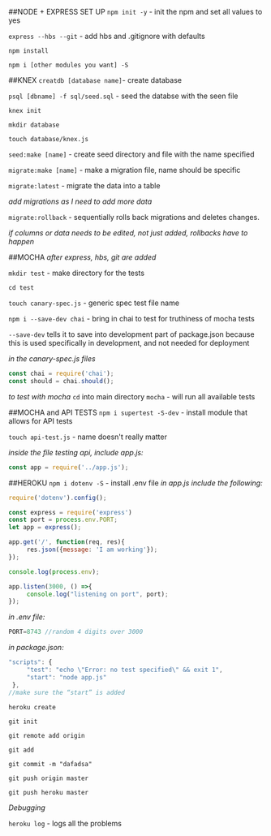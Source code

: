 ##NODE + EXPRESS SET UP
`npm init -y` - init the npm and set all values to yes

`express --hbs --git` - add hbs and .gitignore with defaults

`npm install`

`npm i [other modules you want] -S`

##KNEX
`creatdb [database name]`- create database

`psql [dbname] -f sql/seed.sql` - seed the databse with the seen file

`knex init`

`mkdir database`

`touch database/knex.js`

`seed:make [name]` - create seed directory and file with the name specified

`migrate:make [name]` - make a migration file, name should be specific

`migrate:latest` - migrate the data into a table

_add migrations as I need to add more data_

`migrate:rollback` - sequentially rolls back migrations and deletes changes.

_if columns or data needs to be edited, not just added, rollbacks have to happen_

##MOCHA
_after express, hbs, git are added_

`mkdir test` - make directory for the tests

`cd test`

`touch canary-spec.js` - generic spec test file name

`npm i --save-dev chai` - bring in chai to test for truthiness of mocha tests

`--save-dev` tells it to save into development part of package.json because this is used specifically in development, and not needed for deployment

*in the canary-spec.js files*

```javascript
const chai = require('chai');
const should = chai.should();
```
*to test with mocha*
`cd` into main directory
`mocha` - will run all available tests

##MOCHA and API TESTS
`npm i supertest -S-dev` - install module that allows for API tests

`touch api-test.js` - name doesn't really matter

*inside the file testing api, include app.js:*

```javascript
const app = require('../app.js');
```
##HEROKU
`npm i dotenv -S` - install .env file
*in app.js include the following:*
```javascript
require('dotenv').config();

const express = require('express')
const port = process.env.PORT;
let app = express();

app.get('/', function(req, res){
     res.json({message: 'I am working'});
});

console.log(process.env);

app.listen(3000, () =>{
     console.log("listening on port", port);
});
```

*in .env file:*
```javascript
PORT=8743 //random 4 digits over 3000
```

*in package.json:*
```javascript
"scripts": {
     "test": "echo \"Error: no test specified\" && exit 1",
     "start": "node app.js"
 },
//make sure the “start” is added
```

`heroku create`

`git init`

`git remote add origin`

`git add`

`git commit -m "dafadsa"`

`git push origin master`

`git push heroku master`


*Debugging*

`heroku log` - logs all the problems
